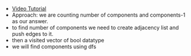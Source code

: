 - [Video Tutorial](https://www.youtube.com/watch?v=JstrRdk5Z7U) <br>
- Approach: we are counting number of components and components-1 as our answer.<br>
- to find number of components we need to create adjacency list and push edges to it.<br>
- then a visited vector of bool datatype <br>
- we will find components using dfs <br>
​